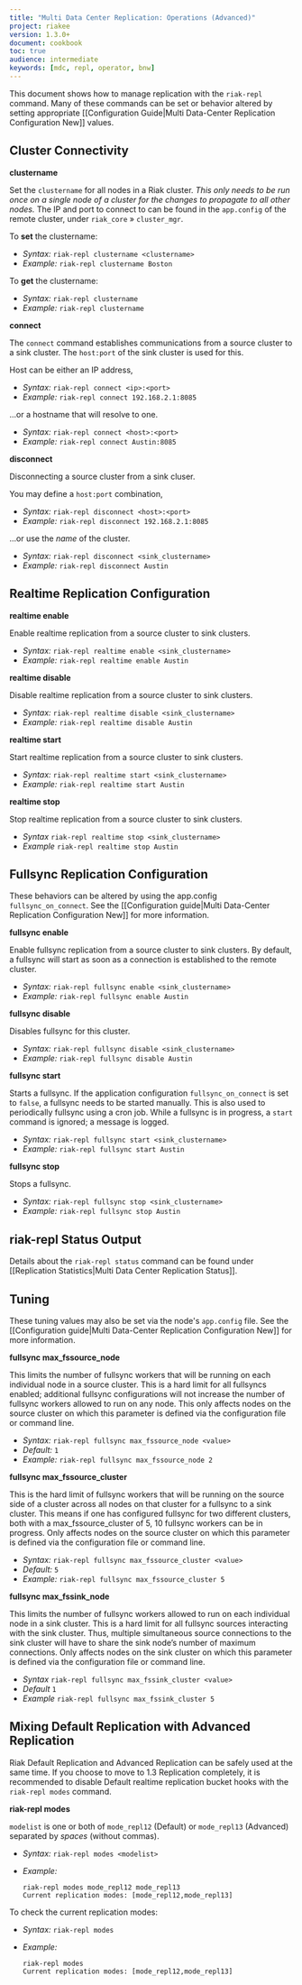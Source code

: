 ```yaml
---
title: "Multi Data Center Replication: Operations (Advanced)"
project: riakee
version: 1.3.0+
document: cookbook
toc: true
audience: intermediate
keywords: [mdc, repl, operator, bnw]
---
```


This document shows how to manage replication with the `riak-repl` command. Many of these commands can be set or behavior altered by setting appropriate [[Configuration Guide|Multi Data-Center Replication Configuration New]] values.

## Cluster Connectivity

**clustername**

Set the `clustername` for all nodes in a Riak cluster. *This only needs to be run once on a single node of a cluster for the changes to propagate to all other nodes.* The IP and port to connect to can be found in the `app.config` of the remote cluster, under `riak_core` » `cluster_mgr`.

To **set** the clustername:

* *Syntax:* `riak-repl clustername <clustername>`
* *Example:* `riak-repl clustername Boston`

To **get** the clustername:

* *Syntax:* `riak-repl clustername`
* *Example:* `riak-repl clustername`

**connect**

The `connect` command establishes communications from a source cluster to a sink cluster. The `host:port` of the sink cluster is used for this.

Host can be either an IP address,

* *Syntax:* `riak-repl connect <ip>:<port>`
* *Example:* `riak-repl connect 192.168.2.1:8085`

...or a hostname that will resolve to one.

* *Syntax:* `riak-repl connect <host>:<port>`
* *Example:* `riak-repl connect Austin:8085`


**disconnect**

Disconnecting a source cluster from a sink cluser. 

You may define a `host:port` combination,

* *Syntax:* `riak-repl disconnect <host>:<port>`
* *Example:* `riak-repl disconnect 192.168.2.1:8085`

...or use the *name* of the cluster.

* *Syntax:* `riak-repl disconnect <sink_clustername>`
* *Example:* `riak-repl disconnect Austin`


## Realtime Replication Configuration

**realtime enable**

Enable realtime replication from a source cluster to sink clusters.

* *Syntax:* `riak-repl realtime enable <sink_clustername>`
* *Example:* `riak-repl realtime enable Austin`

**realtime disable**

Disable realtime replication from a source cluster to sink clusters.

* *Syntax:* `riak-repl realtime disable <sink_clustername>`
* *Example:* `riak-repl realtime disable Austin`


**realtime start**

Start realtime replication from a source cluster to sink clusters.

* *Syntax:* `riak-repl realtime start <sink_clustername>`
* *Example:* `riak-repl realtime start Austin`

**realtime stop**

Stop realtime replication from a source cluster to sink clusters.

* *Syntax* `riak-repl realtime stop <sink_clustername>`
* *Example* `riak-repl realtime stop Austin`


## Fullsync Replication Configuration

These behaviors can be altered by using the app.config `fullsync_on_connect`. See the [[Configuration guide|Multi Data-Center Replication Configuration New]] for more information.

**fullsync enable**

Enable fullsync replication from a source cluster to sink clusters. By default, a fullsync will start as soon as a connection is established to the remote cluster.

* *Syntax:* `riak-repl fullsync enable <sink_clustername>`
* *Example:* `riak-repl fullsync enable Austin`

**fullsync disable**

Disables fullsync for this cluster.

* *Syntax:* `riak-repl fullsync disable <sink_clustername>`
* *Example:* `riak-repl fullsync disable Austin`

**fullsync start**

Starts a fullsync. If the application configuration `fullsync_on_connect` is set to `false`, a fullsync needs to be started manually. This is also used to periodically fullsync using a cron job. While a fullsync is in progress, a `start` command is ignored; a message is logged.

* *Syntax:* `riak-repl fullsync start <sink_clustername>`
* *Example:* `riak-repl fullsync start Austin`

**fullsync stop**

Stops a fullsync.

* *Syntax:* `riak-repl fullsync stop <sink_clustername>`
* *Example:* `riak-repl fullsync stop Austin`


## riak-repl Status Output

Details about the `riak-repl status` command can be found under [[Replication Statistics|Multi Data Center Replication Status]].


## Tuning

These tuning values may also be set via the node's `app.config` file. See the [[Configuration guide|Multi Data-Center Replication Configuration New]] for more information.

**fullsync max_fssource_node**

This limits the number of fullsync workers that will be running on each individual node in a source cluster.  This is a hard limit for all fullsyncs enabled; additional fullsync configurations will not increase the number of fullsync workers allowed to run on any node. This only affects nodes on the source cluster on which this parameter is defined via the configuration file or command line.

* *Syntax:* `riak-repl fullsync max_fssource_node <value>`
* *Default:* `1`
* *Example:* `riak-repl fullsync max_fssource_node 2`

**fullsync max_fssource_cluster**

This is the hard limit of fullsync workers that will be running on the source side of a cluster across all nodes on that cluster for a fullsync to a sink cluster.  This means if one has configured fullsync for two different clusters, both with a max_fssource_cluster of 5, 10 fullsync workers can be in progress. Only affects nodes on the source cluster on which this parameter is defined via the configuration file or command line.

* *Syntax:* `riak-repl fullsync max_fssource_cluster <value>`
* *Default:* `5`
* *Example:* `riak-repl fullsync max_fssource_cluster 5`


**fullsync max_fssink_node**

This limits the number of fullsync workers allowed to run on each individual node in a sink cluster.  This is a hard limit for all fullsync sources interacting with the sink cluster. Thus, multiple simultaneous source connections to the sink cluster will have to share the sink node’s number of maximum connections. Only affects nodes on the sink cluster on which this parameter is defined via the configuration file or command line.


* *Syntax* `riak-repl fullsync max_fssink_cluster <value>`
* *Default* `1`
* *Example* `riak-repl fullsync max_fssink_cluster 5`


## Mixing Default Replication with Advanced Replication

Riak Default Replication and Advanced Replication can be safely used at the same time. If you choose to move to 1.3 Replication completely, it is recommended to disable Default realtime replication bucket hooks with the `riak-repl modes` command. 

**riak-repl modes**

`modelist` is one or both of `mode_repl12` (Default) or `mode_repl13` (Advanced) separated by *spaces* (without commas).

* *Syntax:* `riak-repl modes <modelist>` 
* *Example:* 

    ```
    riak-repl modes mode_repl12 mode_repl13
    Current replication modes: [mode_repl12,mode_repl13]
    ```

To check the current replication modes:

* *Syntax:* `riak-repl modes` 
* *Example:*

    ```
    riak-repl modes
    Current replication modes: [mode_repl12,mode_repl13]
    ```
